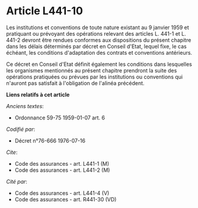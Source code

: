 # Article L441-10

Les institutions et conventions de toute nature existant au 9 janvier 1959 et pratiquant ou prévoyant des opérations relevant
des articles L. 441-1 et L. 441-2 devront être rendues conformes aux dispositions du présent chapitre dans les délais
déterminés par décret en Conseil d'Etat, lequel fixe, le cas échéant, les conditions d'adaptation des contrats et conventions
antérieurs.

Ce décret en Conseil d'Etat définit également les conditions dans lesquelles les organismes mentionnés au présent chapitre
prendront la suite des opérations pratiquées ou prévues par les institutions ou conventions qui n'auront pas satisfait à
l'obligation de l'alinéa précédent.

**Liens relatifs à cet article**

_Anciens textes_:

  - Ordonnance 59-75 1959-01-07 art. 6

_Codifié par_:

  - Décret n°76-666 1976-07-16

_Cite_:

  - Code des assurances - art. L441-1 (M)
  - Code des assurances - art. L441-2 (M)

_Cité par_:

  - Code des assurances - art. L441-4 (V)
  - Code des assurances - art. R441-30 (VD)
